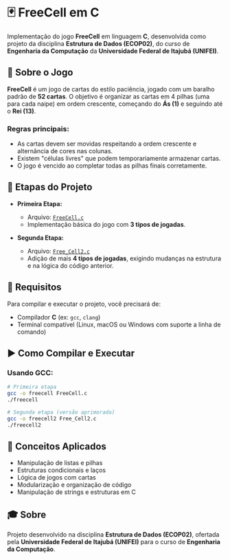 # 🃏 FreeCell em C

Implementação do jogo **FreeCell** em linguagem **C**, desenvolvida como projeto da disciplina **Estrutura de Dados (ECOP02)**, do curso de **Engenharia da Computação** da **Universidade Federal de Itajubá (UNIFEI)**.

## 📝 Sobre o Jogo

**FreeCell** é um jogo de cartas do estilo paciência, jogado com um baralho padrão de **52 cartas**. O objetivo é organizar as cartas em 4 pilhas (uma para cada naipe) em ordem crescente, começando do **Ás (1)** e seguindo até o **Rei (13)**.

### Regras principais:

* As cartas devem ser movidas respeitando a ordem crescente e alternância de cores nas colunas.
* Existem "células livres" que podem temporariamente armazenar cartas.
* O jogo é vencido ao completar todas as pilhas finais corretamente.

## 📂 Etapas do Projeto

* **Primeira Etapa:**

  * Arquivo: [`FreeCell.c`](./FreeCell.c)
  * Implementação básica do jogo com **3 tipos de jogadas**.

* **Segunda Etapa:**

  * Arquivo: [`Free_Cell2.c`](./Free_Cell2.c)
  * Adição de mais **4 tipos de jogadas**, exigindo mudanças na estrutura e na lógica do código anterior.

## 🧾 Requisitos

Para compilar e executar o projeto, você precisará de:

* Compilador **C** (ex: `gcc`, `clang`)
* Terminal compatível (Linux, macOS ou Windows com suporte a linha de comando)

## ▶️ Como Compilar e Executar

### Usando GCC:

```bash
# Primeira etapa
gcc -o freecell FreeCell.c
./freecell

# Segunda etapa (versão aprimorada)
gcc -o freecell2 Free_Cell2.c
./freecell2
```

## 🧠 Conceitos Aplicados

* Manipulação de listas e pilhas
* Estruturas condicionais e laços
* Lógica de jogos com cartas
* Modularização e organização de código
* Manipulação de strings e estruturas em C

## 🎓 Sobre

Projeto desenvolvido na disciplina **Estrutura de Dados (ECOP02)**, ofertada pela **Universidade Federal de Itajubá (UNIFEI)** para o curso de **Engenharia da Computação**.
